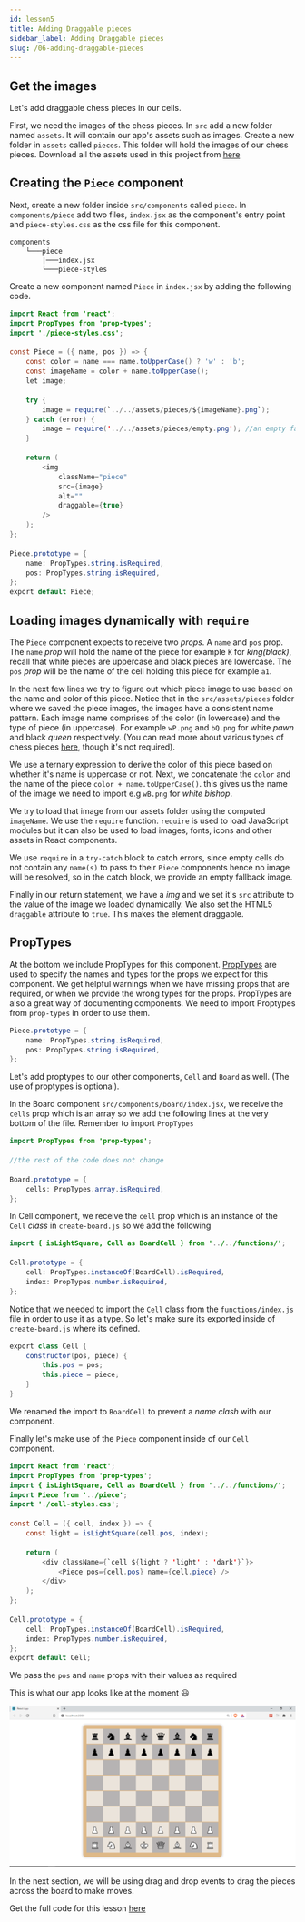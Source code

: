 ```yaml
---
id: lesson5
title: Adding Draggable pieces
sidebar_label: Adding Draggable pieces
slug: /06-adding-draggable-pieces
---
```


## Get the images

Let's add draggable chess pieces in our cells.

First, we need the images of the chess pieces. In `src` add a new folder named `assets`. It will contain our app's assets such as images. Create a new folder in `assets` called `pieces`. This folder will hold the images of our chess pieces. Download all the assets used in this project from [here](../static/assets.rar)

## Creating the `Piece` component

Next, create a new folder inside `src/components` called `piece`. In `components/piece` add two files, `index.jsx` as the component's entry point and `piece-styles.css` as the css file for this component.

```
components
    └───piece
        |───index.jsx
        └───piece-styles
```

Create a new component named `Piece` in `index.jsx` by adding the following code.

```java title="/src/components/piece/index.jsx"
import React from 'react';
import PropTypes from 'prop-types';
import './piece-styles.css';

const Piece = ({ name, pos }) => {
	const color = name === name.toUpperCase() ? 'w' : 'b';
	const imageName = color + name.toUpperCase();
	let image;

	try {
		image = require(`../../assets/pieces/${imageName}.png`);
	} catch (error) {
		image = require('../../assets/pieces/empty.png'); //an empty fallback image
	}

	return (
		<img
			className="piece"
			src={image}
			alt=""
			draggable={true}
		/>
	);
};

Piece.prototype = {
	name: PropTypes.string.isRequired,
	pos: PropTypes.string.isRequired,
};
export default Piece;
```

## Loading images dynamically with `require`

The `Piece` component expects to receive two _props_. A `name` and `pos` prop.
The `name` _prop_ will hold the name of the piece for example `K` for _king(black)_, recall that white pieces are uppercase and black pieces are lowercase. The `pos` _prop_ will be the name of the cell holding this piece for example `a1`.

In the next few lines we try to figure out which piece image to use based on the name and color of this piece. Notice that in the `src/assets/pieces` folder where we saved the piece images, the images have a consistent name pattern. Each image name comprises of the color (in lowercase) and the type of piece (in uppercase). For example `wP.png` and `bQ.png` for white _pawn_ and black _queen_ respectively.
(You can read more about various types of chess pieces [here](https://docs.kde.org/trunk5/en/kdegames/knights/piece-movement.html), though it's not required).

We use a ternary expression to derive the color of this piece based on whether it's name is uppercase or not. Next, we concatenate the `color` and the name of the piece `color + name.toUpperCase()`. this gives us the name of the image we need to import e.g `wB.png` for _white bishop_.

We try to load that image from our assets folder using the computed `imageName`. We use the `require` function. `require` is used to load JavaScript modules but it can also be used to load images, fonts, icons and other assets in React components.

We use `require` in a `try-catch` block to catch errors, since empty cells do not contain any `name(s)` to pass to their `Piece` components hence no image will be resolved, so in the catch block, we provide an empty fallback image.

Finally in our return statement, we have a _img_ and we set it's `src` attribute to the value of the image we loaded dynamically. We also set the HTML5 `draggable` attribute to `true`. This makes the element draggable.

## PropTypes

At the bottom we include PropTypes for this component. [PropTypes](https://reactjs.org/docs/typechecking-with-proptypes.html) are used to specify the names and types for the props we expect for this component. We get helpful warnings when we have missing props that are required, or when we provide the wrong types for the props. PropTypes are also a great way of documenting components. We need to import Proptypes from `prop-types` in order to use them.

```java title="/src/components/piece/index.jsx"
Piece.prototype = {
	name: PropTypes.string.isRequired,
	pos: PropTypes.string.isRequired,
};
```

Let's add proptypes to our other components, `Cell` and `Board` as well. (The use of proptypes is optional).

In the Board component `src/components/board/index.jsx`, we receive the `cells` prop which is an array so we add the following lines at the very bottom of the file. Remember to import `PropTypes`

```java title="/src/components/board/index.jsx"
import PropTypes from 'prop-types';

//the rest of the code does not change

Board.prototype = {
	cells: PropTypes.array.isRequired,
};
```

In Cell component, we receive the `cell` prop which is an instance of the `Cell` _class_ in `create-board.js` so we add the following

```java title="/src/components/cell/index.jsx"
import { isLightSquare, Cell as BoardCell } from '../../functions/';

Cell.prototype = {
	cell: PropTypes.instanceOf(BoardCell).isRequired,
	index: PropTypes.number.isRequired,
};
```

Notice that we needed to import the `Cell` class from the `functions/index.js` file in order to use it as a type. So let's make sure its exported inside of `create-board.js` where its defined.

```java title="/src/functions/create-board.js"
export class Cell {
	constructor(pos, piece) {
		this.pos = pos;
		this.piece = piece;
	}
}
```

We renamed the import to `BoardCell` to prevent a _name clash_ with our component.

Finally let's make use of the `Piece` component inside of our `Cell` component.

```java title="/src/components/cell/index.jsx" {2,4-6,12,17-20}
import React from 'react';
import PropTypes from 'prop-types';
import { isLightSquare, Cell as BoardCell } from '../../functions/';
import Piece from '../piece';
import './cell-styles.css';

const Cell = ({ cell, index }) => {
	const light = isLightSquare(cell.pos, index);

	return (
		<div className={`cell ${light ? 'light' : 'dark'}`}>
			<Piece pos={cell.pos} name={cell.piece} />
		</div>
	);
};

Cell.prototype = {
	cell: PropTypes.instanceOf(BoardCell).isRequired,
	index: PropTypes.number.isRequired,
};
export default Cell;
```

We pass the `pos` and `name` props with their values as required

This is what our app looks like at the moment 😃

![img](../static/img/Screenshot5.png)

In the next section, we will be using drag and drop events to drag the pieces across the board to make moves.

Get the full code for this lesson [here](https://github.com/franknmungai/live-chess/tree/05-adding-draggable-pieces)
